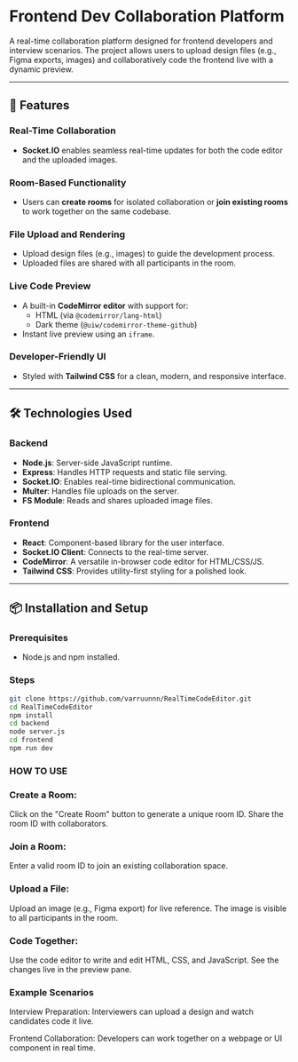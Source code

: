 # Frontend Dev Collaboration Platform

A real-time collaboration platform designed for frontend developers and interview scenarios. The project allows users to upload design files (e.g., Figma exports, images) and collaboratively code the frontend live with a dynamic preview.

---

## 🚀 Features

### Real-Time Collaboration
- **Socket.IO** enables seamless real-time updates for both the code editor and the uploaded images.

### Room-Based Functionality
- Users can **create rooms** for isolated collaboration or **join existing rooms** to work together on the same codebase.

### File Upload and Rendering
- Upload design files (e.g., images) to guide the development process.
- Uploaded files are shared with all participants in the room.

### Live Code Preview
- A built-in **CodeMirror editor** with support for:
  - HTML (via `@codemirror/lang-html`)
  - Dark theme (`@uiw/codemirror-theme-github`)
- Instant live preview using an `iframe`.

### Developer-Friendly UI
- Styled with **Tailwind CSS** for a clean, modern, and responsive interface.

---

## 🛠️ Technologies Used

### Backend
- **Node.js**: Server-side JavaScript runtime.
- **Express**: Handles HTTP requests and static file serving.
- **Socket.IO**: Enables real-time bidirectional communication.
- **Multer**: Handles file uploads on the server.
- **FS Module**: Reads and shares uploaded image files.

### Frontend
- **React**: Component-based library for the user interface.
- **Socket.IO Client**: Connects to the real-time server.
- **CodeMirror**: A versatile in-browser code editor for HTML/CSS/JS.
- **Tailwind CSS**: Provides utility-first styling for a polished look.

---

## 📦 Installation and Setup

### Prerequisites
- Node.js and npm installed.

### Steps
   ```bash
   git clone https://github.com/varruunnn/RealTimeCodeEditor.git
   cd RealTimeCodeEditor
   npm install
   cd backend
   node server.js
   cd frontend
   npm run dev
   ```
### HOW TO USE
### Create a Room:
Click on the "Create Room" button to generate a unique room ID. Share the room ID with collaborators.

### Join a Room:
Enter a valid room ID to join an existing collaboration space.

### Upload a File:
Upload an image (e.g., Figma export) for live reference. The image is visible to all participants in the room.

### Code Together:
Use the code editor to write and edit HTML, CSS, and JavaScript.
See the changes live in the preview pane.

### Example Scenarios
Interview Preparation:
Interviewers can upload a design and watch candidates code it live.

Frontend Collaboration:
Developers can work together on a webpage or UI component in real time.


   


